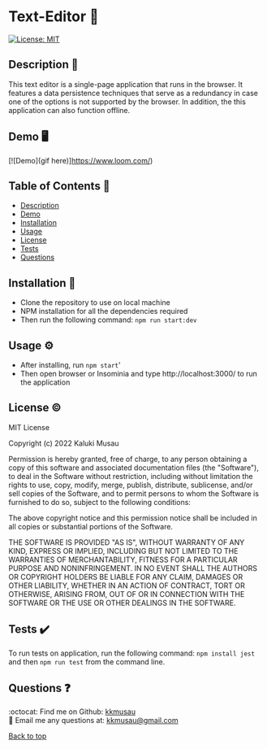# Text-Editor :memo:
[![License: MIT](https://img.shields.io/badge/License-MIT-yellow.svg)](https://opensource.org/licenses/MIT)

## Description :pencil:
This text editor is a single-page application that runs in the browser. It features a data persistence techniques that serve as a redundancy in case one of the options is not supported by the browser. In addition, the this application can also function offline.

## Demo :desktop_computer:
[![Demo](gif here)]https://www.loom.com/)

## Table of Contents :open_book:
- [Description](#description-pencil)
- [Demo](#demo-desktop_computer)
- [Installation](#installation-electricplug)
- [Usage](#usage-gear)
- [License](#license-copyright)
- [Tests](#tests-heavy_check_mark)
- [Questions](#questions-question)

## Installation :electric_plug:
* Clone the repository to use on local machine
* NPM installation for all the dependencies required
* Then run the following command: `npm run start:dev`

## Usage :gear:
* After installing, run `npm start`'
* Then open browser or Insominia and type http://localhost:3000/ to run the application

## License :copyright:
MIT License

Copyright (c) 2022 Kaluki Musau

Permission is hereby granted, free of charge, to any person obtaining a copy
of this software and associated documentation files (the "Software"), to deal
in the Software without restriction, including without limitation the rights
to use, copy, modify, merge, publish, distribute, sublicense, and/or sell
copies of the Software, and to permit persons to whom the Software is
furnished to do so, subject to the following conditions:

The above copyright notice and this permission notice shall be included in all
copies or substantial portions of the Software.

THE SOFTWARE IS PROVIDED "AS IS", WITHOUT WARRANTY OF ANY KIND, EXPRESS OR
IMPLIED, INCLUDING BUT NOT LIMITED TO THE WARRANTIES OF MERCHANTABILITY,
FITNESS FOR A PARTICULAR PURPOSE AND NONINFRINGEMENT. IN NO EVENT SHALL THE
AUTHORS OR COPYRIGHT HOLDERS BE LIABLE FOR ANY CLAIM, DAMAGES OR OTHER
LIABILITY, WHETHER IN AN ACTION OF CONTRACT, TORT OR OTHERWISE, ARISING FROM,
OUT OF OR IN CONNECTION WITH THE SOFTWARE OR THE USE OR OTHER DEALINGS IN THE
SOFTWARE.

## Tests :heavy_check_mark:
To run tests on application, run the following command:
`npm install jest` and then `npm run test` from the command line.

## Questions :question:
:octocat: Find me on Github: [kkmusau](https://github.com/kkmusau)<br>
:e-mail: Email me any questions at: kkmusau@gmail.com

 <a href="#top">Back to top</a>